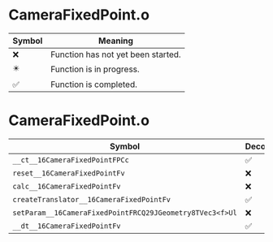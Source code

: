 # CameraFixedPoint.o
| Symbol | Meaning 
| ------------- | ------------- 
| :x: | Function has not yet been started. 
| :eight_pointed_black_star: | Function is in progress. 
| :white_check_mark: | Function is completed. 


# CameraFixedPoint.o
| Symbol | Decompiled? |
| ------------- | ------------- |
| `__ct__16CameraFixedPointFPCc` | :white_check_mark: |
| `reset__16CameraFixedPointFv` | :x: |
| `calc__16CameraFixedPointFv` | :x: |
| `createTranslator__16CameraFixedPointFv` | :white_check_mark: |
| `setParam__16CameraFixedPointFRCQ29JGeometry8TVec3<f>Ul` | :x: |
| `__dt__16CameraFixedPointFv` | :white_check_mark: |
